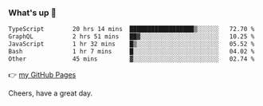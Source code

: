 ### What's up 👋

<!--START_SECTION:waka-->

```txt
TypeScript        20 hrs 14 mins  ██████████████████▒░░░░░░   72.70 %
GraphQL           2 hrs 51 mins   ██▓░░░░░░░░░░░░░░░░░░░░░░   10.25 %
JavaScript        1 hr 32 mins    █▒░░░░░░░░░░░░░░░░░░░░░░░   05.52 %
Bash              1 hr 7 mins     █░░░░░░░░░░░░░░░░░░░░░░░░   04.02 %
Other             45 mins         ▓░░░░░░░░░░░░░░░░░░░░░░░░   02.74 %
```

<!--END_SECTION:waka-->

👉 [my GitHub Pages](https://ykzhukian.github.io)

Cheers, have a great day.

